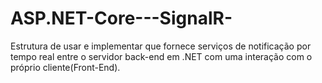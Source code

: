 # ASP.NET-Core---SignalR-
Estrutura de usar e implementar que fornece serviços de notificação por tempo real entre o servidor back-end em .NET com uma interação com o próprio cliente(Front-End).
